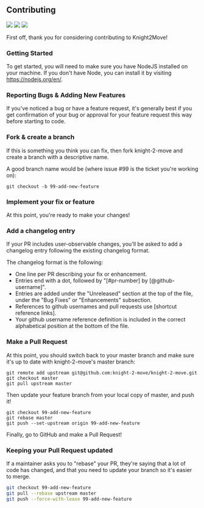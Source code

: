 ## Contributing
![](https://img.shields.io/static/v1?label=Node.js&message=^13.1.0&color=green) ![](https://img.shields.io/static/v1?label=NPM&message=^6.12.1&color=green) ![](https://img.shields.io/static/v1?label=React.js&message=^16.12.0&color=green)

First off, thank you for considering contributing to Knight2Move! 

### Getting Started
To get started, you will need to make sure you have NodeJS installed on your machine. If you don't have Node, you can install it by visiting https://nodejs.org/en/.

### Reporting Bugs & Adding New Features

If you've noticed a bug or have a feature request, it's
generally best if you get confirmation of your bug or approval for your feature
request this way before starting to code.

### Fork & create a branch

If this is something you think you can fix, then fork knight-2-move and create
a branch with a descriptive name.

A good branch name would be (where issue #99 is the ticket you're working on):

```
git checkout -b 99-add-new-feature
```

### Implement your fix or feature

At this point, you're ready to make your changes! 

### Add a changelog entry

If your PR includes user-observable changes, you'll be asked to add a changelog
entry following the existing changelog format.

The changelog format is the following:

* One line per PR describing your fix or enhancement.
* Entries end with a dot, followed by "[#pr-number] by [@github-username]".
* Entries are added under the "Unreleased" section at the top of the file, under
  the "Bug Fixes" or "Enhancements" subsection.
* References to github usernames and pull requests use [shortcut reference
  links].
* Your github username reference definition is included in the correct
  alphabetical position at the bottom of the file.

### Make a Pull Request

At this point, you should switch back to your master branch and make sure it's
up to date with knight-2-move's master branch:

```
git remote add upstream git@github.com:knight-2-move/knight-2-move.git
git checkout master
git pull upstream master
```

Then update your feature branch from your local copy of master, and push it!

```
git checkout 99-add-new-feature
git rebase master
git push --set-upstream origin 99-add-new-feature
```

Finally, go to GitHub and make a Pull Request!

### Keeping your Pull Request updated

If a maintainer asks you to "rebase" your PR, they're saying that a lot of code
has changed, and that you need to update your branch so it's easier to merge.

```sh
git checkout 99-add-new-feature
git pull --rebase upstream master
git push --force-with-lease 99-add-new-feature
```


